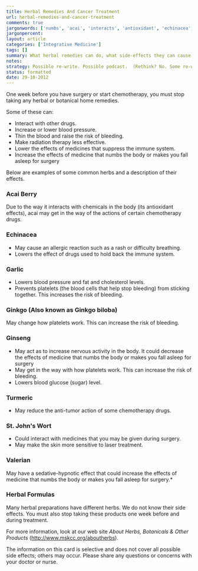 ```yaml
---
title: Herbal Remedies And Cancer Treatment
url: herbal-remedies-and-cancer-treatment
comments: true
jargonwords: ['numbs', 'acai', 'interacts', 'antioxidant', 'echinacea', 'platelets', 'ginkgo', 'biloba', 'ginseng', 'turmeric', 'anti-tumor', 'wort', 'valerian', 'sedative-hypnotic', 'botanicals']
jargonpercent:
layout: article
categories: ['Integrative Medicine']
tags: []
summary: What herbal remedies can do, what side-effects they can cause. 
notes:
strategy: Possible re-write. Possible podcast.  (Rethink? No. Some re-writing? Yes. Graphics or diagrams? No. Photography? No. Podcast or audio? Yes. Video? No)
status: formatted
date: 29-10-2012
---
```

One week before you have surgery or start chemotherapy, you must stop taking any herbal or botanical home remedies.

Some of these can:

* Interact with other drugs. 
* Increase or lower blood pressure. 
* Thin the blood and raise the risk of bleeding. 
* Make radiation therapy less effective.
* Lower the effects of medicines that suppress the immune system. 
* Increase the effects of medicine that numbs the body or makes you fall asleep for surgery 

Below are examples of some common herbs and a description of their effects.

### Acai Berry
Due to the way it interacts with chemicals in the body (its antioxidant effects), acai may get in the way of the actions of certain chemotherapy drugs.

### Echinacea 

* May cause an allergic reaction such as a rash or difficulty breathing. 
* Lowers the effect of drugs used to hold back the immune system.

### Garlic 
* Lowers blood pressure and fat and cholesterol levels.
* Prevents platelets (the blood cells that help stop bleeding) from sticking together. This increases the risk of bleeding.

### Ginkgo (Also known as Ginkgo biloba)
May change how platelets work. This can increase the risk of bleeding.

### Ginseng

* May act as  to increase nervous activity in the body. It could decrease the effects of medicine that numbs the body or makes you fall asleep for surgery
* May get in the way with how platelets work. This can increase the risk of bleeding.
* Lowers blood glucose (sugar) level. 

### Turmeric
* May reduce the anti-tumor action of some chemotherapy drugs. 

### St. John's Wort 
* Could interact with medicines that you may be given during surgery.
* May make the skin more sensitive to laser treatment. 

### Valerian 
May have a sedative-hypnotic effect that could increase the effects of medicine that numbs the body or makes you fall asleep for surgery.* 

### Herbal Formulas
Many herbal preparations have different herbs. We do not know their side effects. You must also stop taking these products one week before and during treatment. 

For more information, look at our web site *About Herbs, Botanicals & Other Products* (http://www.mskcc.org/aboutherbs). 

The information on this card is selective and does not cover all possible side effects; others may occur. Please share any questions or concerns with your doctor or nurse.